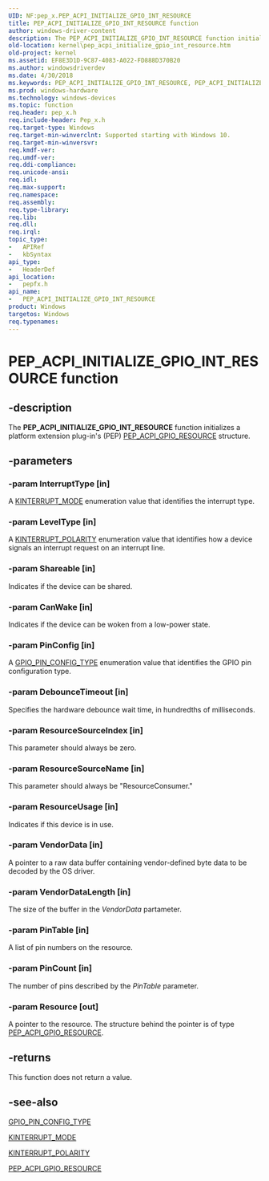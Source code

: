 ```yaml
---
UID: NF:pep_x.PEP_ACPI_INITIALIZE_GPIO_INT_RESOURCE
title: PEP_ACPI_INITIALIZE_GPIO_INT_RESOURCE function
author: windows-driver-content
description: The PEP_ACPI_INITIALIZE_GPIO_INT_RESOURCE function initializes a platform extension plug-in's (PEP) PEP_ACPI_GPIO_RESOURCE structure.
old-location: kernel\pep_acpi_initialize_gpio_int_resource.htm
old-project: kernel
ms.assetid: EF8E3D1D-9C87-4083-A022-FD888D370B20
ms.author: windowsdriverdev
ms.date: 4/30/2018
ms.keywords: PEP_ACPI_INITIALIZE_GPIO_INT_RESOURCE, PEP_ACPI_INITIALIZE_GPIO_INT_RESOURCE function [Kernel-Mode Driver Architecture], kernel.pep_acpi_initialize_gpio_int_resource, pepfx/PEP_ACPI_INITIALIZE_GPIO_INT_RESOURCE
ms.prod: windows-hardware
ms.technology: windows-devices
ms.topic: function
req.header: pep_x.h
req.include-header: Pep_x.h
req.target-type: Windows
req.target-min-winverclnt: Supported starting with Windows 10.
req.target-min-winversvr: 
req.kmdf-ver: 
req.umdf-ver: 
req.ddi-compliance: 
req.unicode-ansi: 
req.idl: 
req.max-support: 
req.namespace: 
req.assembly: 
req.type-library: 
req.lib: 
req.dll: 
req.irql: 
topic_type:
-	APIRef
-	kbSyntax
api_type:
-	HeaderDef
api_location:
-	pepfx.h
api_name:
-	PEP_ACPI_INITIALIZE_GPIO_INT_RESOURCE
product: Windows
targetos: Windows
req.typenames: 
---
```


# PEP_ACPI_INITIALIZE_GPIO_INT_RESOURCE function


## -description


The <b>PEP_ACPI_INITIALIZE_GPIO_INT_RESOURCE</b> function initializes a platform extension plug-in's (PEP) <a href="https://msdn.microsoft.com/library/windows/hardware/mt186671">PEP_ACPI_GPIO_RESOURCE</a> structure.


## -parameters




### -param InterruptType [in]

A <a href="https://msdn.microsoft.com/library/windows/hardware/ff554239">KINTERRUPT_MODE</a> enumeration value that identifies the interrupt type.


### -param LevelType [in]

A <a href="https://msdn.microsoft.com/library/windows/hardware/ff554243">KINTERRUPT_POLARITY</a> enumeration value that identifies how a device signals an interrupt request on an interrupt line.


### -param Shareable [in]

Indicates if the device can be shared.


### -param CanWake [in]

Indicates if the device can be woken from a low-power state.


### -param PinConfig [in]

A <a href="https://msdn.microsoft.com/library/windows/hardware/mt186634">GPIO_PIN_CONFIG_TYPE</a> enumeration value that identifies the GPIO pin configuration type.


### -param DebounceTimeout [in]

Specifies the hardware debounce wait time, in hundredths of milliseconds.


### -param ResourceSourceIndex [in]

This parameter should always be zero.


### -param ResourceSourceName [in]

This parameter should always be "ResourceConsumer."


### -param ResourceUsage [in]

Indicates if this device is in use.


### -param VendorData [in]

A pointer to a raw data buffer containing vendor-defined byte data to be decoded by the OS driver. 


### -param VendorDataLength [in]

The size of the buffer in the <i>VendorData</i> partameter.


### -param PinTable [in]

A list of pin numbers on the resource. 


### -param PinCount [in]

The number of pins described by the <i>PinTable</i> parameter.


### -param Resource [out]

A pointer to the resource. The structure behind the pointer is of type <a href="https://msdn.microsoft.com/library/windows/hardware/mt186671">PEP_ACPI_GPIO_RESOURCE</a>. 


## -returns



This function does not return a value.




## -see-also




<a href="https://msdn.microsoft.com/library/windows/hardware/mt186634">GPIO_PIN_CONFIG_TYPE</a>



<a href="https://msdn.microsoft.com/library/windows/hardware/ff554239">KINTERRUPT_MODE</a>



<a href="https://msdn.microsoft.com/library/windows/hardware/ff554243">KINTERRUPT_POLARITY</a>



<a href="https://msdn.microsoft.com/library/windows/hardware/mt186671">PEP_ACPI_GPIO_RESOURCE</a>
 

 

